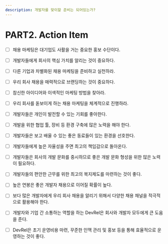 ```yaml
---
description: 개발자를 맞이할 준비는 되어있는가?
---
```


# PART2. Action Item

* [ ] 채용 마케팅은 대기업도 사활을 거는 중요한 홍보 수단이다. 
* [ ] 개발자들에게 회사의 핵심 가치를 알리는 것이 중요하다. 
* [ ] 다른 기업과 차별화된 채용 마케팅을 준비하고 실천하라. 
* [ ] 우리 회사 채용을 매력적으로 브랜딩하는 것이 중요하다. 
* [ ] 참신한 아이디어와 이색적인 마케팅 방법을 찾아라. 
* [ ] 우리 회사를 돋보이게 하는 채용 마케팅을 체계적으로 진행하라. 
* [ ] 개발자들은 개인이 발전할 수 있는 기회를 좋아한다. 
* [ ] 개발을 위한 협업 툴, 장비 등 환경 구축에 많은 노력을 해야 한다. 
* [ ] 개발자들은 보고 배울 수 있는 좋은 동료들이 있는 환경을 선호한다. 
* [ ] 개발자들에게 높은 자율성을 주면 최고의 책임감으로 돌아온다. 
* [ ] 개발자들은 회사의 개발 문화를 중시하므로 좋은 개발 문화 형성을 위한 많은 노력이 필요하다. 
* [ ] 개발자들의 편안한 근무를 위한 최고의 복지제도를 마련하는 것이 좋다. 
* [ ] 높은 연봉은 좋은 개발자 채용으로 이어질 확률이 높다. 
* [ ] 보다 많은 개발자에게 우리 회사 채용을 알리기 위해서 다양한 채용 채널을 적극적으로 활용해야 한다. 
* [ ] 개발자와 기업 간 소통하는 역할을 하는 DevRel은 회사와 개발자 모두에게 큰 도움을 준다. 
* [ ] DevRel은 초기 운영비용 마련, 꾸준한 인맥 관리 및 홍보 등을 통해 효율적으로 운영하는 것이 좋다.



